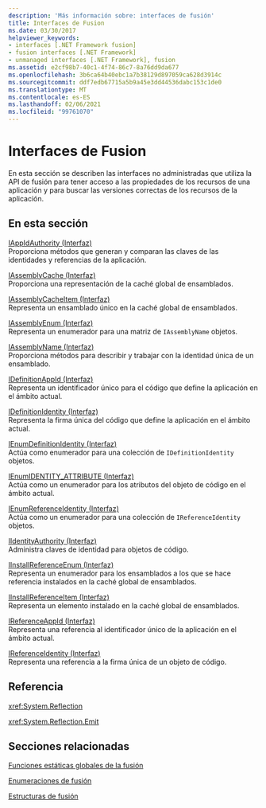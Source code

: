 ```yaml
---
description: 'Más información sobre: interfaces de fusión'
title: Interfaces de Fusion
ms.date: 03/30/2017
helpviewer_keywords:
- interfaces [.NET Framework fusion]
- fusion interfaces [.NET Framework]
- unmanaged interfaces [.NET Framework], fusion
ms.assetid: e2cf98b7-40c1-4f74-86c7-8a76dd9da677
ms.openlocfilehash: 3b6ca64b40ebc1a7b38129d897059ca628d3914c
ms.sourcegitcommit: ddf7edb67715a5b9a45e3dd44536dabc153c1de0
ms.translationtype: MT
ms.contentlocale: es-ES
ms.lasthandoff: 02/06/2021
ms.locfileid: "99761070"
---
```

# <a name="fusion-interfaces"></a>Interfaces de Fusion

En esta sección se describen las interfaces no administradas que utiliza la API de fusión para tener acceso a las propiedades de los recursos de una aplicación y para buscar las versiones correctas de los recursos de la aplicación.  
  
## <a name="in-this-section"></a>En esta sección  

 [IAppIdAuthority (Interfaz)](iappidauthority-interface.md)  
 Proporciona métodos que generan y comparan las claves de las identidades y referencias de la aplicación.  
  
 [IAssemblyCache (Interfaz)](iassemblycache-interface.md)  
 Proporciona una representación de la caché global de ensamblados.  
  
 [IAssemblyCacheItem (Interfaz)](iassemblycacheitem-interface.md)  
 Representa un ensamblado único en la caché global de ensamblados.  
  
 [IAssemblyEnum (Interfaz)](iassemblyenum-interface.md)  
 Representa un enumerador para una matriz de `IAssemblyName` objetos.  
  
 [IAssemblyName (Interfaz)](iassemblyname-interface.md)  
 Proporciona métodos para describir y trabajar con la identidad única de un ensamblado.  
  
 [IDefinitionAppId (Interfaz)](idefinitionappid-interface.md)  
 Representa un identificador único para el código que define la aplicación en el ámbito actual.  
  
 [IDefinitionIdentity (Interfaz)](idefinitionidentity-interface.md)  
 Representa la firma única del código que define la aplicación en el ámbito actual.  
  
 [IEnumDefinitionIdentity (Interfaz)](ienumdefinitionidentity-interface.md)  
 Actúa como enumerador para una colección de `IDefinitionIdentity` objetos.  
  
 [IEnumIDENTITY_ATTRIBUTE (Interfaz)](ienumidentity-attribute-interface.md)  
 Actúa como un enumerador para los atributos del objeto de código en el ámbito actual.  
  
 [IEnumReferenceIdentity (Interfaz)](ienumreferenceidentity-interface.md)  
 Actúa como un enumerador para una colección de `IReferenceIdentity` objetos.  
  
 [IIdentityAuthority (Interfaz)](iidentityauthority-interface.md)  
 Administra claves de identidad para objetos de código.  
  
 [IInstallReferenceEnum (Interfaz)](iinstallreferenceenum-interface.md)  
 Representa un enumerador para los ensamblados a los que se hace referencia instalados en la caché global de ensamblados.  
  
 [IInstallReferenceItem (Interfaz)](iinstallreferenceitem-interface.md)  
 Representa un elemento instalado en la caché global de ensamblados.  
  
 [IReferenceAppId (Interfaz)](ireferenceappid-interface.md)  
 Representa una referencia al identificador único de la aplicación en el ámbito actual.  
  
 [IReferenceIdentity (Interfaz)](ireferenceidentity-interface.md)  
 Representa una referencia a la firma única de un objeto de código.  
  
## <a name="reference"></a>Referencia  

 <xref:System.Reflection>  
  
 <xref:System.Reflection.Emit>  
  
## <a name="related-sections"></a>Secciones relacionadas  

 [Funciones estáticas globales de la fusión](fusion-global-static-functions.md)  
  
 [Enumeraciones de fusión](fusion-enumerations.md)  
  
 [Estructuras de fusión](fusion-structures.md)
